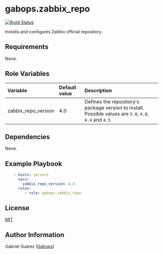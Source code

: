 gabops.zabbix_repo
==================
[![Build Status](https://travis-ci.org/gabops/ansible-role-zabbix_repo.svg?branch=master)](https://travis-ci.org/gabops/ansible-role-zabbix-repo)

Installs and configures Zabbix official repository.

Requirements
------------

None.

Role Variables
--------------

| Variable | Default value | Description |
| :--- | :--- | :--- |
| zabbix_repo_version | 4.0 | Defines the repository's package version to install. Possible values are `3.0`, `4.0`, `4.4` and `4.5` |

Dependencies
------------

None.

Example Playbook
----------------

```yaml
    - hosts: servers
      vars:
        zabbix_repo_version: 4.4
      roles:
         - role: gabops.zabbix_repo
```

License
-------

[MIT]((./LICENSE))

Author Information
------------------

Gabriel Suarez ([Gabops](https://github.com/gabops))
